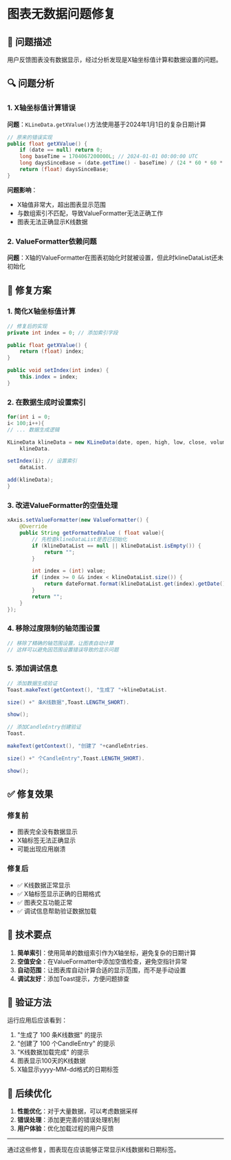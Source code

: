 # 图表无数据问题修复

## 🐛 问题描述

用户反馈图表没有数据显示，经过分析发现是X轴坐标值计算和数据设置的问题。

## 🔍 问题分析

### 1. X轴坐标值计算错误

**问题**：`KLineData.getXValue()`方法使用基于2024年1月1日的复杂日期计算

```java
// 原来的错误实现
public float getXValue() {
    if (date == null) return 0;
    long baseTime = 1704067200000L; // 2024-01-01 00:00:00 UTC
    long daysSinceBase = (date.getTime() - baseTime) / (24 * 60 * 60 * 1000);
    return (float) daysSinceBase;
}
```

**问题影响**：

- X轴值非常大，超出图表显示范围
- 与数组索引不匹配，导致ValueFormatter无法正确工作
- 图表无法正确显示K线数据

### 2. ValueFormatter依赖问题

**问题**：X轴的ValueFormatter在图表初始化时就被设置，但此时klineDataList还未初始化

## 🔧 修复方案

### 1. 简化X轴坐标值计算

```java
// 修复后的实现
private int index = 0; // 添加索引字段

public float getXValue() {
    return (float) index;
}

public void setIndex(int index) {
    this.index = index;
}
```

### 2. 在数据生成时设置索引

```java
for(int i = 0;
i< 100;i++){
// ... 数据生成逻辑

KLineData klineData = new KLineData(date, open, high, low, close, volume);
    klineData.

setIndex(i); // 设置索引
    dataList.

add(klineData);
}
```

### 3. 改进ValueFormatter的空值处理

```java
xAxis.setValueFormatter(new ValueFormatter() {
    @Override
    public String getFormattedValue ( float value){
        // 先检查klineDataList是否已初始化
        if (klineDataList == null || klineDataList.isEmpty()) {
            return "";
        }

        int index = (int) value;
        if (index >= 0 && index < klineDataList.size()) {
            return dateFormat.format(klineDataList.get(index).getDate());
        }
        return "";
    }
});
```

### 4. 移除过度限制的轴范围设置

```java
// 移除了精确的轴范围设置，让图表自动计算
// 这样可以避免因范围设置错误导致的显示问题
```

### 5. 添加调试信息

```java
// 添加数据生成验证
Toast.makeText(getContext(), "生成了 "+klineDataList.

size() +" 条K线数据",Toast.LENGTH_SHORT).

show();

// 添加CandleEntry创建验证
Toast.

makeText(getContext(), "创建了 "+candleEntries.

size() +" 个CandleEntry",Toast.LENGTH_SHORT).

show();
```

## ✅ 修复效果

### 修复前

- 图表完全没有数据显示
- X轴标签无法正确显示
- 可能出现应用崩溃

### 修复后

- ✅ K线数据正常显示
- ✅ X轴标签显示正确的日期格式
- ✅ 图表交互功能正常
- ✅ 调试信息帮助验证数据加载

## 🎯 技术要点

1. **简单索引**：使用简单的数组索引作为X轴坐标，避免复杂的日期计算
2. **空值安全**：在ValueFormatter中添加空值检查，避免空指针异常
3. **自动范围**：让图表库自动计算合适的显示范围，而不是手动设置
4. **调试友好**：添加Toast提示，方便问题排查

## 📱 验证方法

运行应用后应该看到：

1. "生成了 100 条K线数据" 的提示
2. "创建了 100 个CandleEntry" 的提示
3. "K线数据加载完成" 的提示
4. 图表显示100天的K线数据
5. X轴显示yyyy-MM-dd格式的日期标签

## 🔄 后续优化

1. **性能优化**：对于大量数据，可以考虑数据采样
2. **错误处理**：添加更完善的错误处理机制
3. **用户体验**：优化加载过程的用户反馈

---

通过这些修复，图表现在应该能够正常显示K线数据和日期标签。 